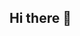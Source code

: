 ## Hi there 👋

<!--
**chelsealrose/chelsealrose** is a ✨ _special_ ✨ repository because its `README.md` (this file) appears on your GitHub profile.


 My name is Chelsea Rose (she/her) and I am currently learning how to code.  I own a home in Cleveland and have a dog.  I have spent the last 8 years working as an operations specialist in healthcare.   